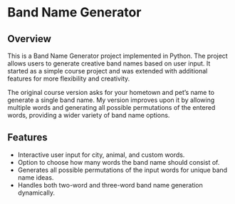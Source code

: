 # Band Name Generator  

## Overview  
This is a Band Name Generator project implemented in Python. The project allows users to generate creative band names based on user input. It started as a simple course project and was extended with additional features for more flexibility and creativity.  

The original course version asks for your hometown and pet’s name to generate a single band name. My version improves upon it by allowing multiple words and generating all possible permutations of the entered words, providing a wider variety of band name options.  

## Features  
- Interactive user input for city, animal, and custom words.  
- Option to choose how many words the band name should consist of.  
- Generates all possible permutations of the input words for unique band name ideas.  
- Handles both two-word and three-word band name generation dynamically.  
